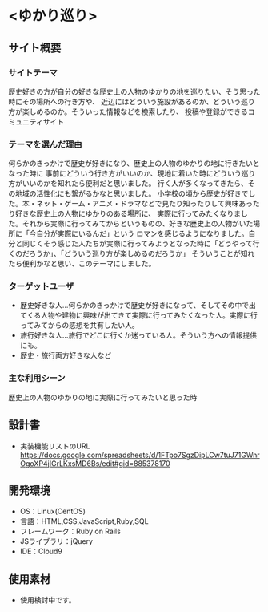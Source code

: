 # <ゆかり巡り>

## サイト概要
### サイトテーマ
歴史好きの方が自分の好きな歴史上の人物のゆかりの地を巡りたい、そう思った時にその場所への行き方や、
近辺にはどういう施設があるのか、どういう巡り方が楽しめるのか。そういった情報などを検索したり、
投稿や登録ができるコミュニティサイト

### テーマを選んだ理由
何らかのきっかけで歴史が好きになり、歴史上の人物のゆかりの地に行きたいとなった時に
事前にどういう行き方がいいのか、現地に着いた時にどういう巡り方がいいのかを知れたら便利だと思いました。
行く人が多くなってきたら、その地域の活性化にも繋がるかなと思いました。
小学校の頃から歴史が好きでした。本・ネット・ゲーム・アニメ・ドラマなどで見たり知ったりして興味あったり好きな歴史上の人物にゆかりのある場所に、
実際に行ってみたくなりました。それから実際に行ってみてからというものの、好きな歴史上の人物がいた場所に「今自分が実際にいるんだ」という
ロマンを感じるようになりました。自分と同じくそう感じた人たちが実際に行ってみようとなった時に「どうやって行くのだろうか」、「どういう巡り方が楽しめるのだろうか」
そういうことが知れたら便利かなと思い、このテーマにしました。

### ターゲットユーザ
- 歴史好きな人...何らかのきっかけで歴史が好きになって、そしてその中で出てくる人物や建物に興味が出てきて実際に行ってみたくなった人。実際に行ってみてからの感想を共有したい人。
- 旅行好きな人...旅行でどこに行くか迷っている人。そういう方への情報提供にも。
- 歴史・旅行両方好きな人など

### 主な利用シーン
歴史上の人物のゆかりの地に実際に行ってみたいと思った時

## 設計書
- 実装機能リストのURL https://docs.google.com/spreadsheets/d/1FTpo7SgzDipLCw7tuJ71GWnrOgoXP4jIGrLKxsMD6Bs/edit#gid=885378170

## 開発環境
- OS：Linux(CentOS)
- 言語：HTML,CSS,JavaScript,Ruby,SQL
- フレームワーク：Ruby on Rails
- JSライブラリ：jQuery
- IDE：Cloud9

## 使用素材
- 使用検討中です。